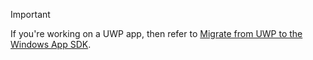 > [!IMPORTANT]
> If you're working on a UWP app, then refer to [Migrate from UWP to the Windows App SDK](../migrate-to-windows-app-sdk/migrate-to-windows-app-sdk-ovw.md).